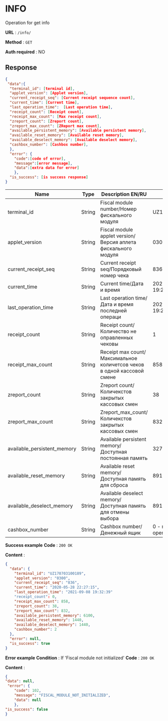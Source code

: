 # INFO

Operation for get info

**URL** : `/info/`

**Method** : `GET`

**Auth required** : NO

## Response

```json
{
 "data":{
  "terminal_id": [terminal id], 
  "applet_version": [Applet version],
  "current_receipt_seq": [Current receipt sequence count],
  "current_time": [Current time],
  "last_operation_time":  [Last operation time],
  "receipt_count": [Receipt count],
  "receipt_max_count": [Max receipt count],
  "zreport_count": [Zreport count],
  "zreport_max_count": [ZReport max count],
  "available_persistent_memory": [Available persistent memory],
  "available_reset_memory": [Available reset memory],
  "available_deselect_memory": [Available deselect memory],
  "cashbox_number": [Cashbox number],
  },
  "error": {
    "code":[code of error],
    "message":[error message],
    "data":[extra data for error]
    },
  "is_success": [is success response] 
}
```
| Name                              | Type          | Description EN/RU                                                            | Example                                  |
| --------------------------------- | ------------- | ---------------------------------------------------------------------------- | ---------------------------------------- |
| terminal_id                       | String        | Fiscal module number/Номер фискального модуля                                | UZ170703100189                           |
| applet_version                    | String        | Fiscal module applet version/Версия аплета фискального модуля                | 0300                                     |
| current_receipt_seq               | String        | Current receipt seq/Порядковый номер чека                                    | 836                                      |
| current_time                      | String        | Current time/Дата и время                                                    | 2021-09-08 19:29:59                      |
| last_operation_time               | String        | Last operation time/Дата и время последней операци                           | 2021-09-08 19:29:59                      |
| receipt_count                     | String        | Receipt count/Количество не оправленных чековы                               | 1                                        |
| receipt_max_count                 | String        | Receipt max count/Максимальное количетсов чеков в одной кассовой смене       | 858                                      |
| zreport_count                     | String        | Zreport count/Количекстов закрытых кассовых смен                             | 38                                       |
| zreport_max_count                 | String        | Zreport_max_count/Количекстов закрытых кассовых смен                         | 832                                      |
| available_persistent_memory       | String        | Available persistent memory/Доступная постоянная память                      | 32767                                    |
| available_reset_memory            | String        | Available reset memory/Доступная память для сброса                           | 8918                                     |
| available_deselect_memory         | String        | Available deselect memory/Доступная память для отмены выбора                 | 8918                                     |
| cashbox_number                    | String        | Cashbox number/Денежный ящик                                                 | 0 - no open, 1 - open                    |


**Success example**
**Code** : `200 OK`

**Content** :
```json
{
  "data": {
    "terminal_id": "UZ170703100189",
    "applet_version": "0300",
    "current_receipt_seq": "836",
    "current_time": "2020-05-28 22:27:15",
    "last_operation_time": "2021-09-08 19:32:39"
    "receipt_count": 0,
    "receipt_max_count": 858,
    "zreport_count": 38,
    "zreport_max_count": 832,
    "available_persistent_memory": 6100,
    "available_reset_memory": 1440,
    "available_deselect_memory": 1440,
    "cashbox_number": 2
  },
  "error": null,
  "is_success": true
}
```
**Error example**
**Condition** : If 'Fiscal module not initialized'
**Code** : `200 OK`

**Content** :
```json
{
"data": null,
 "error": {
    "code": 102,
    "message": "FISCAL_MODULE_NOT_INITIALIZED",
    "data": null
    },
"is_success": false 
}
```
